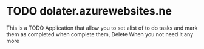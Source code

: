# TODO  dolater.azurewebsites.ne
This is a TODO Application that allow you to set  alist of to do tasks and mark them as completed when  complete them, Delete When you not need it any more

